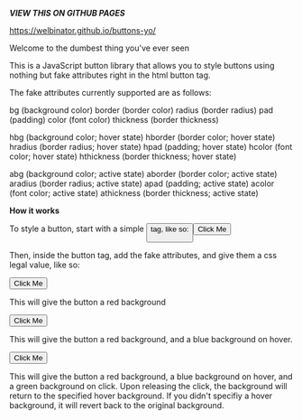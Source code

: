 ***VIEW THIS ON GITHUB PAGES***

https://welbinator.github.io/buttons-yo/


Welcome to the dumbest thing you've ever seen

This is a JavaScript button library that allows you to style buttons using nothing but fake attributes right in the html button tag.

The fake attributes currently supported are as follows:

  bg              (background color)
  border          (border color)
  radius          (border radius)
  pad             (padding)
  color           (font color)
  thickness       (border thickness)
  
  hbg             (background color; hover state)
  hborder         (border color; hover state)
  hradius         (border radius; hover state)
  hpad            (padding; hover state)
  hcolor          (font color; hover state)
  hthickness      (border thickness; hover state)
  
  abg             (background color; active state)
  aborder         (border color; active state)
  aradius         (border radius; active state)
  apad            (padding; active state)
  acolor          (font color; active state)
  athickness      (border thickness; active state)
  
  
**How it works**

To style a button, start with a simple <button> tag, like so:

<button>Click Me</button>

Then, inside the button tag, add the fake attributes, and give them a css legal value, like so:

   <button bg="#ff0000">Click Me</button>

This will give the button a red background

   <button bg="#ff0000" hbg="#0000ff">Click Me</button>

This will give the button a red background, and a blue background on hover.

   <button bg="#ff0000" hbg="#0000ff" abg="#00ff00">Click Me</button>

This will give the button a red background, a blue background on hover, and a green background on click. Upon releasing the click, the background will return to the specified hover background. If you didn't specifiy a hover background, it will revert back to the original background.
  
  
